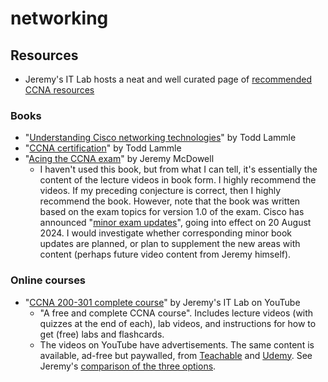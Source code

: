 # networking

## Resources

- Jeremy's IT Lab hosts a neat and well curated page of [recommended CCNA resources](https://www.jeremysitlab.com/ccna-resources)

### Books

- "[Understanding Cisco networking technologies]()" by Todd Lammle
- "[CCNA certification]()" by Todd Lammle
- "[Acing the CCNA exam](https://www.manning.com/books/acing-the-ccna-exam)" by Jeremy McDowell
    - I haven't used this book, but from what I can tell, it's essentially the content of the lecture videos in book form. I highly recommend the videos. If my preceding conjecture is correct, then I highly recommend the book. However, note that the book was written based on the exam topics for version 1.0 of the exam. Cisco has announced "[minor exam updates](https://learningnetwork.cisco.com/s/ccna-v1-1-exam-topics)", going into effect on 20 August 2024. I would investigate whether corresponding minor book updates are planned, or plan to supplement the new areas with content (perhaps future video content from Jeremy himself).

### Online courses

- "[CCNA 200-301 complete course](https://www.youtube.com/playlist?list=PLxbwE86jKRgMpuZuLBivzlM8s2Dk5lXBQ)" by Jeremy's IT Lab on YouTube
    - "A free and complete CCNA course". Includes lecture videos (with quizzes at the end of each), lab videos, and instructions for how to get (free) labs and flashcards.
    - The videos on YouTube have advertisements. The same content is available, ad-free but paywalled, from [Teachable](https://courses.jeremysitlab.com/p/ccna) and [Udemy](https://www.udemy.com/course/complete-cisco-ccna-200-301-course/). See Jeremy's [comparison of the three options](https://docs.google.com/spreadsheets/d/1bqXS1nKNuIdumXjNXUoOINzUa704Og5jwUVyrvyauZs/edit).
